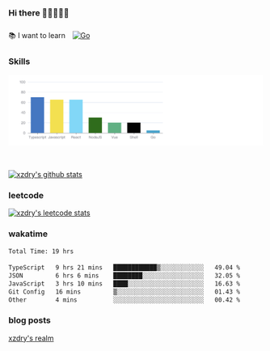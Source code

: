 ### Hi there 👋👋👋👋👋

 :books: I want to learn <a href="https://go.dev/" target="_blank"><img style="margin: 10px" src="https://profilinator.rishav.dev/skills-assets/go-original.svg" alt="Go" height="50" /></a>  

### Skills
![](img/2022-09-05-22-04-20.png)

<br />

[![xzdry's github stats](https://github-readme-stats.vercel.app/api?username=xzdry&count_private=true&show_icons=true&theme=vue)](https://github.com/xzdry)

### leetcode
[![xzdry's leetcode stats](https://leetcard.jacoblin.cool/xzdry-2?theme=light&font=Anek%20Kannada&site=cn)](https://leetcode.cn/u/xzdry-2/)

### wakatime
<!--START_SECTION:waka-->

```text
Total Time: 19 hrs

TypeScript   9 hrs 21 mins   ████████████▒░░░░░░░░░░░░   49.04 %
JSON         6 hrs 6 mins    ████████░░░░░░░░░░░░░░░░░   32.05 %
JavaScript   3 hrs 10 mins   ████░░░░░░░░░░░░░░░░░░░░░   16.63 %
Git Config   16 mins         ▒░░░░░░░░░░░░░░░░░░░░░░░░   01.43 %
Other        4 mins          ░░░░░░░░░░░░░░░░░░░░░░░░░   00.42 %
```

<!--END_SECTION:waka-->

### blog posts
[xzdry's realm](https://www.justdry.net/)
